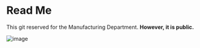 # Read Me
This git reserved for the Manufacturing Department. __However, it is public.__

![image](https://user-images.githubusercontent.com/96438831/212081749-c43d91dc-7df8-4726-8d1e-0a8deeab1dac.png)
